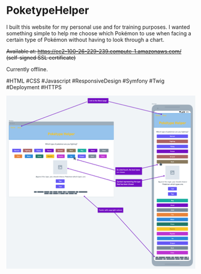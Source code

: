 # PoketypeHelper

I built this website for my personal use and for training purposes.
I wanted something simple to help me choose which Pokémon to use when facing a certain type of Pokémon without having to look through a chart.

~~Available at: https://ec2-100-26-229-239.compute-1.amazonaws.com/
(self-signed SSL certificate)~~

Currently offline.

#HTML #CSS #Javascript #ResponsiveDesign #Symfony #Twig #Deployment #HTTPS

![wireframe](/public/images/Poketype-HomepageWireframe2.png)

